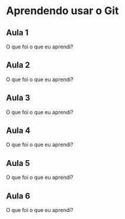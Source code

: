 # Aprendendo usar o Git


## Aula 1

O que foi o que eu aprendi?


## Aula 2

O que foi o que eu aprendi?


## Aula 3

O que foi o que eu aprendi?


## Aula 4

O que foi o que eu aprendi?


## Aula 5

O que foi o que eu aprendi?


## Aula 6

O que foi o que eu aprendi?



